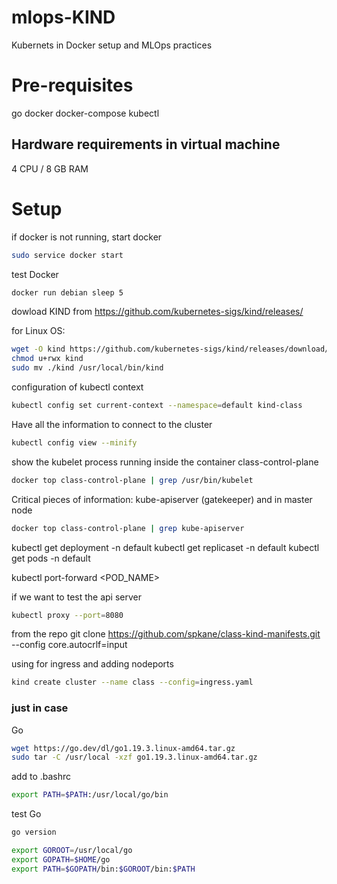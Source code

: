 # mlops-KIND
Kubernets in Docker setup and MLOps practices

# Pre-requisites
go
docker
docker-compose
kubectl

## Hardware requirements in virtual machine
4 CPU / 8 GB RAM

# Setup
if docker is not running, start docker
```bash
sudo service docker start
```
test Docker
```bash
docker run debian sleep 5
```

dowload KIND from https://github.com/kubernetes-sigs/kind/releases/

for Linux OS:
```bash
wget -O kind https://github.com/kubernetes-sigs/kind/releases/download/v0.17.0/kind-linux-amd64
chmod u+rwx kind
sudo mv ./kind /usr/local/bin/kind
```
configuration of kubectl context
```bash
kubectl config set current-context --namespace=default kind-class
 ```   

Have all the information to connect to the cluster
```bash
kubectl config view --minify
```

show the kubelet process running inside the container class-control-plane
```bash
docker top class-control-plane | grep /usr/bin/kubelet
```

Critical pieces of information:
kube-apiserver (gatekeeper)
and in master node
```bash
docker top class-control-plane | grep kube-apiserver
```

kubectl get deployment -n default
kubectl get replicaset -n default
kubectl get pods -n default

kubectl port-forward <POD_NAME> <PORT>


if we want to test the api server
```bash
kubectl proxy --port=8080
```
from the repo
git clone https://github.com/spkane/class-kind-manifests.git     --config core.autocrlf=input


using for ingress and adding nodeports
```bash
kind create cluster --name class --config=ingress.yaml
```
















### just in case

Go
```bash
wget https://go.dev/dl/go1.19.3.linux-amd64.tar.gz
sudo tar -C /usr/local -xzf go1.19.3.linux-amd64.tar.gz
```
add to .bashrc
```bash
export PATH=$PATH:/usr/local/go/bin
```
test Go
```bash
go version

export GOROOT=/usr/local/go
export GOPATH=$HOME/go
export PATH=$GOPATH/bin:$GOROOT/bin:$PATH

```
